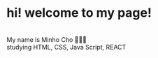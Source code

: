 
<h1> hi! welcome to my page!</h1>
<br>My name is Minho Cho 🧑🏻‍💻 
<br>
studying HTML, CSS, Java Script, REACT



